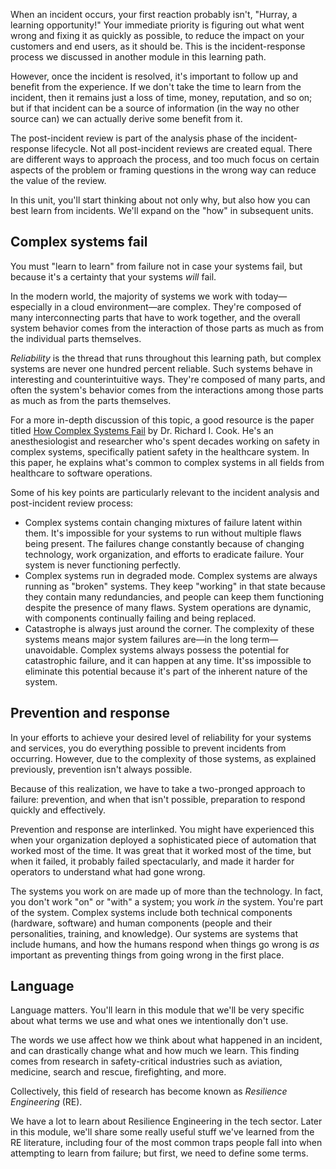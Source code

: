 When an incident occurs, your first reaction probably isn't, "Hurray, a
learning opportunity!" Your immediate priority is figuring out what went
wrong and fixing it as quickly as possible, to reduce the impact on your
customers and end users, as it should be. This is the incident-response
process we discussed in another module in this learning path.

However, once the incident is resolved, it's important to follow up
and benefit from the experience. If we don't take the time to learn from
the incident, then it remains just a loss of time, money, reputation, and so on; but if that incident can be a source of information (in the way no other
source can) we can actually derive some benefit from it.

The post-incident review is part of the analysis phase of the incident-response lifecycle. Not all post-incident reviews are created equal. There
are different ways to approach the process, and too much focus on certain
aspects of the problem or framing questions in the wrong way can reduce the
value of the review.

In this unit, you'll start thinking about not only why, but also how you can
best learn from incidents. We'll expand on the "how" in subsequent
units.

## Complex systems fail

You must "learn to learn" from failure not in case your systems fail, but
because it's a certainty that your systems _will_ fail.

In the modern world, the majority of systems we work with today—especially in a cloud environment—are complex. They're composed of many
interconnecting parts that have to work together, and the overall system behavior comes from the interaction of those parts as much as from
the individual parts themselves.

_Reliability_ is the thread that runs throughout this learning path, but
complex systems are never one hundred percent reliable. Such systems behave
in interesting and counterintuitive ways. They're composed of many parts,
and often the system's behavior comes from the interactions among
those parts as much as from the parts themselves.

For a more in-depth discussion of this topic, a good resource is the paper
titled
[How Complex Systems Fail](https://how.complexsystems.fail/)
by Dr. Richard I. Cook. He's an anesthesiologist and researcher who's
spent decades working on safety in complex systems, specifically patient
safety in the healthcare system. In this paper, he explains what's common
to complex systems in all fields from healthcare to software operations.

Some of his key points are particularly relevant to the incident analysis
and post-incident review process:

- Complex systems contain changing mixtures of failure latent within
    them. It's impossible for your systems to run without multiple flaws
    being present. The failures change constantly because of changing
    technology, work organization, and efforts to eradicate failure. Your
    system is never functioning perfectly.
- Complex systems run in degraded mode. Complex systems are always
    running as "broken" systems. They keep "working" in that state because
    they contain many redundancies, and people can keep them functioning
    despite the presence of many flaws. System operations are dynamic, with
    components continually failing and being replaced.
- Catastrophe is always just around the corner. The complexity of these
    systems means major system failures are—in the long term—unavoidable. Complex systems always possess the potential for
    catastrophic failure, and it can happen at any time. It'ss impossible
    to eliminate this potential because it's part of the inherent nature of
    the system.

## Prevention and response

In your efforts to achieve your desired level of reliability for your
systems and services, you do everything possible to prevent incidents from
occurring. However, due to the complexity of those systems, as explained
previously, prevention isn't always possible.

Because of this realization, we have to take a two-pronged approach to
failure: prevention, and when that isn't possible, preparation to respond quickly and effectively.

Prevention and response are interlinked. You might have experienced this when
your organization deployed a sophisticated piece of automation that worked
most of the time. It was great that it worked most of the time, but when it
failed, it probably failed spectacularly, and made it harder for operators
to understand what had gone wrong.

The systems you work on are made up of more than the technology. In fact,
you don't work "on" or "with" a system; you work _in_ the system. You're
part of the system. Complex systems include both technical components
(hardware, software) and human components (people and their
personalities, training, and knowledge). Our systems are systems that
include humans, and how the humans respond when things go wrong is _as_
important as preventing things from going wrong in the first place.

## Language

Language matters. You'll learn in this module that we'll be very specific
about what terms we use and what ones we intentionally don't use.

The words we use affect how we think about what happened in an incident,
and can drastically change what and how much we learn. This finding comes
from research in safety-critical industries such as aviation,
medicine, search and rescue, firefighting, and more.

Collectively, this field of research has become known as _Resilience
Engineering_ (RE).

We have a lot to learn about Resilience Engineering in the tech sector.
Later in this module, we'll share some really useful stuff we've
learned from the RE literature, including four of the most common traps
people fall into when attempting to learn from failure; but first, we need
to define some terms.
